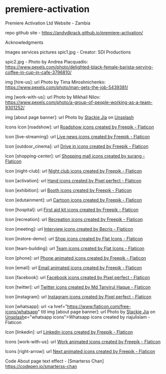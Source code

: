 # premiere-activation
Premiere Activation Ltd Website - Zambia

repo github site -  https://andydkrack.github.io/premiere-activation/

Acknowledgments

Images
  services pictures
  spic1.jpg - Creator: SDI Productions

  spic2.jpg - Photo by Andrea Piacquadio: https://www.pexels.com/photo/delighted-black-female-barista-serving-coffee-in-cup-in-cafe-3796810/

  img [hire-us]: url Photo by Tima Miroshnichenko: https://www.pexels.com/photo/man-gets-the-job-5439381/

  img [work-with-us]: url Photo by Mikhail Nilov: https://www.pexels.com/photo/a-group-of-people-working-as-a-team-9301252/

  img [about page banner]: url Photo by <a href="https://unsplash.com/@stackia?utm_source=unsplash&utm_medium=referral&utm_content=creditCopyText">Stackie Jia</a> on <a href="https://unsplash.com/s/photos/stage?utm_source=unsplash&utm_medium=referral&utm_content=creditCopyText">Unsplash</a>


Icons
  Icon [roadshow]: url <a href="https://www.flaticon.com/free-icons/roadshow" title="roadshow icons">Roadshow icons created by Freepik - Flaticon</a>

  Icon [live-streaming]: url <a href="https://www.flaticon.com/free-icons/live-news" title="live news icons">Live news icons created by Freepik - Flaticon</a>

  Icon [outdoor_cinema]: url <a href="https://www.flaticon.com/free-icons/drive-in" title="drive in icons">Drive in icons created by Freepik - Flaticon</a>

  Icon [shopping-center]: url <a href="https://www.flaticon.com/free-icons/shopping-mall" title="shopping mall icons">Shopping mall icons created by surang - Flaticon</a>

  Icon [night-club]: url <a href="https://www.flaticon.com/free-icons/night-club" title="night club icons">Night club icons created by Freepik - Flaticon</a>

  Icon [activation]: url <a href="https://www.flaticon.com/free-icons/hand" title="hand icons">Hand icons created by Pixel perfect - Flaticon</a>

  Icon [exhibition]: url <a href="https://www.flaticon.com/free-icons/booth" title="Booth icons">Booth icons created by Freepik - Flaticon</a>

  Icon [edutainment]: url <a href="https://www.flaticon.com/free-icons/cartoon" title="cartoon icons">Cartoon icons created by Freepik - Flaticon</a>

  Icon [hospital]: url <a href="https://www.flaticon.com/free-icons/first-aid-kit" title="first aid kit icons">First aid kit icons created by Freepik - Flaticon</a>

  Icon [recreation]: url <a href="https://www.flaticon.com/free-icons/recreation" title="recreation icons">Recreation icons created by Freepik - Flaticon</a>

  Icon [meeting]: url <a href="https://www.flaticon.com/free-icons/interview" title="interview icons">Interview icons created by Becris - Flaticon</a>

  Icon [instore-demo]: url <a href="https://www.flaticon.com/free-icons/shop" title="shop icons">Shop icons created by Flat Icons - Flaticon</a>

  Icon [team-building]: url <a href="https://www.flaticon.com/free-icons/team" title="team icons">Team icons created by Flat Icons - Flaticon</a>

  Icon [phone]: url <a href="https://www.flaticon.com/free-animated-icons/phone" title="phone animated icons">Phone animated icons created by Freepik - Flaticon</a>

  Icon [email]: url <a href="https://www.flaticon.com/free-animated-icons/email" title="email animated icons">Email animated icons created by Freepik - Flaticon</a>

  Icon [facebook]: url <a href="https://www.flaticon.com/free-icons/facebook" title="facebook icons">Facebook icons created by Pixel perfect - Flaticon</a>

  Icon [twitter]: url <a href="https://www.flaticon.com/free-icons/twitter" title="twitter icons">Twitter icons created by Md Tanvirul Haque - Flaticon</a>

  Icon [instagram]: url <a href="https://www.flaticon.com/free-icons/instagram" title="instagram icons">Instagram icons created by Pixel perfect - Flaticon</a>

  Icon [whatsapp]: url <a href="https://www.flaticon.com/free-icons/whatsapp" titl  img [about page banner]: url Photo by <a href="https://unsplash.com/@stackia?utm_source=unsplash&utm_medium=referral&utm_content=creditCopyText">Stackie Jia</a> on <a href="https://unsplash.com/s/photos/stage?utm_source=unsplash&utm_medium=referral&utm_content=creditCopyText">Unsplash</a>e="whatsapp icons">Whatsapp icons created by riajulislam - Flaticon</a>

  Icon [linkedin]: url <a href="https://www.flaticon.com/free-icons/linkedin" title="linkedin icons">Linkedin icons created by Freepik - Flaticon</a>

  Icons [work-with-us]: url <a href="https://www.flaticon.com/free-icons/work" title="work animated icons">Work animated icons created by Freepik - Flaticon</a>

  Icons [right-arrow]: url <a href="https://www.flaticon.com/free-icons/next" title="next animated icons">Next animated icons created by Freepik - Flaticon</a>


Code
  About page text effect - [Smarterss Chan] https://codepen.io/smarterss-chan
